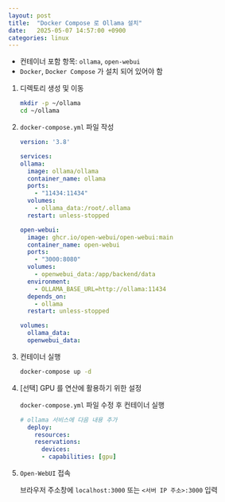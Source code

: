 ```yaml
---
layout: post
title:  "Docker Compose 로 Ollama 설치"
date:   2025-05-07 14:57:00 +0900
categories: linux
---
```

- 컨테이너 포함 항목: `ollama`, `open-webui`  
- `Docker`, `Docker Compose` 가 설치 되어 있어야 함  

1. 디렉토리 생성 및 이동

    ```bash
    mkdir -p ~/ollama
    cd ~/ollama
    ```

2. `docker-compose.yml` 파일 작성

    ```yaml
    version: '3.8'

    services:
    ollama:
      image: ollama/ollama
      container_name: ollama
      ports:
        - "11434:11434"
      volumes:
        - ollama_data:/root/.ollama
      restart: unless-stopped

    open-webui:
      image: ghcr.io/open-webui/open-webui:main
      container_name: open-webui
      ports:
        - "3000:8080"
      volumes:
        - openwebui_data:/app/backend/data
      environment:
        - OLLAMA_BASE_URL=http://ollama:11434
      depends_on:
        - ollama
      restart: unless-stopped

    volumes:
      ollama_data:
      openwebui_data:
    ```

3. 컨테이너 실행

    ```bash
    docker-compose up -d
    ```

4. [선택] GPU 를 연산에 활용하기 위한 설정

    `docker-compose.yml` 파일 수정 후 컨테이너 실행  

    ```yaml
    # ollama 서비스에 다음 내용 추가
      deploy:
        resources:
        reservations:
          devices:
          - capabilities: [gpu]
    ```

5. `Open-WebUI` 접속

    브라우저 주소창에 `localhost:3000` 또는 `<서버 IP 주소>:3000` 입력  